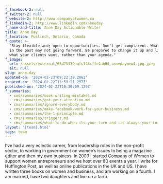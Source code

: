 ```yaml
---
f_facebook-2: null
f_twitter-2: null
f_website-2: http://www.companyofwomen.ca
f_linkedin-2: http://www.linkedin.com/anneday
f_name-and-title: Anne Day Actionable Writer
title: Anne Day
f_location: Puslinch, Ontario, Canada
f_quote: >-
  "Stay flexible and; open to opportunities. Don't get complacent. What worked
  in the past may not going forward. Be prepared to change it up and listen to
  what your clients want, rather than your agenda."
f_image:
  url: /assets/external/65d75339eafc146cffe4ab80_annedaynew4.jpg.jpeg
  alt: null
slug: anne-day
updated-on: '2024-02-23T09:22:39.206Z'
created-on: '2024-02-22T13:59:21.297Z'
published-on: '2024-02-23T10:30:09.129Z'
f_summaries:
  - cms/summaries/book-writing-mistakes.md
  - cms/summaries/got-your-attention.md
  - cms/summaries/ignore-everybody.md
  - cms/summaries/make-facebook-work-for-your-business.md
  - cms/summaries/the-1-principle.md
  - cms/summaries/triggers.md
  - cms/summaries/what-to-do-when-its-your-turn-and-its-always-your-turn.md
layout: '[team].html'
tags: team
---
```


I’ve had a very eclectic career, from leadership roles in the non-profit sector, to working in government on women’s issues to being a magazine editor and then my own business. In 2003 I started Company of Women to support women entrepreneurs and we host over 80 events a year. I write for Huffington Post, as well as online publications in the UK and US. I have written three books on women and business, and am working on a fourth. I am married, have two daughters and live on a farm.
